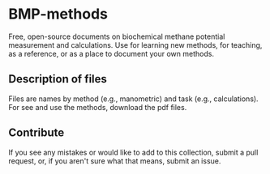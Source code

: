 # BMP-methods
Free, open-source documents on biochemical methane potential measurement and calculations. Use for learning new methods, for teaching, as a reference, or as a place to document your own methods.

## Description of files
Files are names by method (e.g., manometric) and task (e.g., calculations). For see and use the methods, download the pdf files.

## Contribute
If you see any mistakes or would like to add to this collection, submit a pull request, or, if you aren't sure what that means, submit an issue.
